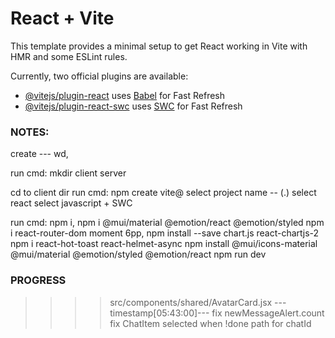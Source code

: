 # React + Vite

This template provides a minimal setup to get React working in Vite with HMR and some ESLint rules.

Currently, two official plugins are available:

- [@vitejs/plugin-react](https://github.com/vitejs/vite-plugin-react/blob/main/packages/plugin-react/README.md) uses [Babel](https://babeljs.io/) for Fast Refresh
- [@vitejs/plugin-react-swc](https://github.com/vitejs/vite-plugin-react-swc) uses [SWC](https://swc.rs/) for Fast Refresh


### NOTES:
create --- wd,

run cmd:
        mkdir client server

cd to client dir
run cmd:
    npm create vite@
    select project name -- (.)
            select react
            select javascript + SWC

run cmd:
    npm i,
    npm i @mui/material @emotion/react @emotion/styled
    npm i react-router-dom moment 6pp,
    npm install --save chart.js react-chartjs-2
    npm i react-hot-toast react-helmet-async
    npm install @mui/icons-material @mui/material @emotion/styled @emotion/react
    npm run dev





### PROGRESS
>>>> src/components/shared/AvatarCard.jsx       ---timestamp[05:43:00]---
>>>> fix newMessageAlert.count
>>>> fix ChatItem selected when !done path for chatId